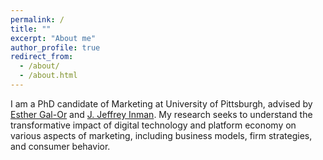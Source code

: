 ```yaml
---
permalink: /
title: ""
excerpt: "About me"
author_profile: true
redirect_from: 
  - /about/
  - /about.html
---
```


I am a PhD candidate of Marketing at University of Pittsburgh, advised by [Esther Gal-Or](https://www.business.pitt.edu/people/esther-gal-or) and [J. Jeffrey Inman](https://www.business.pitt.edu/people/j-jeffrey-inman). My research seeks to understand the transformative impact of digital technology and platform economy on various aspects of marketing, including business models, firm strategies, and consumer behavior. 
